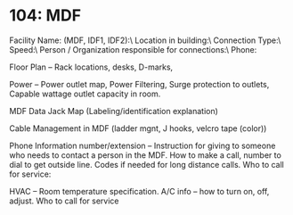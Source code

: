 # 104: MDF

Facility Name: (MDF, IDF1, IDF2):\\
Location in building:\\
Connection Type:\\
Speed:\\
Person / Organization responsible for connections:\\
Phone:

Floor Plan – Rack locations, desks, D-marks,

Power – Power outlet map, Power Filtering, Surge protection to outlets, Capable wattage outlet capacity in room.

MDF Data Jack Map (Labeling/identification explanation)

Cable Management in MDF (ladder mgnt, J hooks, velcro tape (color))

Phone Information number/extension – Instruction for giving to someone who needs to contact a person in the MDF. How to make a call, number to dial to get outside line. Codes if needed for long distance calls. Who to call for service:

HVAC – Room temperature specification. A/C info – how to turn on, off, adjust. Who to call for service
